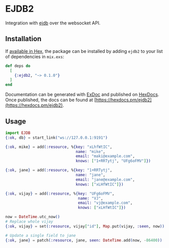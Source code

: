 # EJDB2

Integration with [ejdb](https://github.com/Softmotions/ejdb) over the websocket API.

## Installation

If [available in Hex](https://hex.pm/docs/publish), the package can be installed
by adding `ejdb2` to your list of dependencies in `mix.exs`:

```elixir
def deps do
  [
    {:ejdb2, "~> 0.1.0"}
  ]
end
```

Documentation can be generated with [ExDoc](https://github.com/elixir-lang/ex_doc)
and published on [HexDocs](https://hexdocs.pm). Once published, the docs can
be found at [https://hexdocs.pm/ejdb2](https://hexdocs.pm/ejdb2).


## Usage

```elixir
import EJDB
{:ok, db} = start_link("ws://127.0.0.1:9191")

{:ok, mike} = add(:resource, %{key: "xLhfWtIC",
                               name: "mike",
                               email: "maki@example.com",
                               knows: ["1+RRTytj", "UFg6oFMV"]})

{:ok, jane} = add(:resource, %{key: "1+RRTytj",
                               name: "jane",
                               email: "jane@example.com",
                               knows: ["xLHfWtIC"]})

{:ok, vijay} = add(:resource, %{key: "UFg6oFMV",
                                name: "VJ",
                                email: "vj@example.com",
                                knows: ["xLHfWtIC"]})

now = DateTime.utc_now()
# Replace whole vijay
{:ok, vijay} = set(:resource, vijay["id"], Map.put(vijay, :seen, now))

# Update a single field to jane
{:ok, jane} = patch(:resource, jane, seen: DateTime.add(now, -86400))
```
